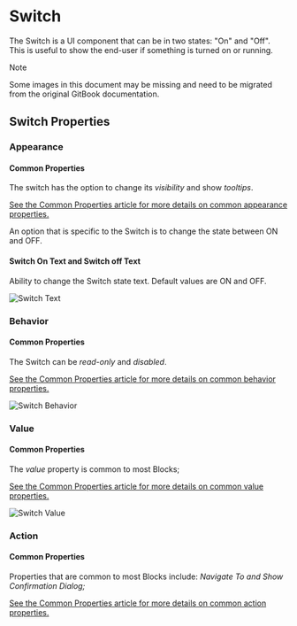 # Switch

The Switch is a UI component that can be in two states: "On" and "Off". This is useful to show the end-user if something is turned on or running.

> [!NOTE]
> Some images in this document may be missing and need to be migrated from the original GitBook documentation.

## Switch Properties

### Appearance

#### Common Properties

The switch has the option to change its _visibility_ and show _tooltips_.&#x20;

[See the Common Properties article for more details on common appearance properties.](../common-properties.md#appearance)

An option that is specific to the Switch is to change the state between ON and OFF.

#### Switch On Text and Switch off Text

Ability to change the Switch state text. Default values are ON and OFF.&#x20;

![Switch Text](../images/image-1612.png)

### Behavior

#### Common Properties

The Switch can be _read-only_ and _disabled_.&#x20;

[See the Common Properties article for more details on common behavior properties.](../common-properties.md#behavior)

![Switch Behavior](../images/image-1803.png)

### Value

#### Common Properties

The _value_ property is common to most Blocks;

[See the Common Properties article for more details on common value properties.](../common-properties.md#behavior-1)

![Switch Value](../images/image-1724.png)

### Action

#### Common Properties

Properties that are common to most Blocks include: _Navigate To and Show Confirmation Dialog;_

[See the Common Properties article for more details on common action properties.](../common-properties.md#action)
